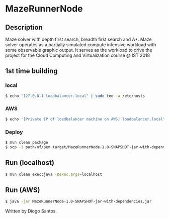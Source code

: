 # MazeRunnerNode

## Description

Maze solver with depth first search, breadth first search and A*.
Maze solver operates as a partially simulated compute intensive workload with some observable graphic output.
It serves as the workload to drive the project for the Cloud Computing and Virtualization course @ IST 2018

## 1st time building

### local

```sh
$ echo "127.0.0.1 loadbalancer.local" | sudo tee -a /etc/hosts
```

### AWS

```sh
$ echo "[Private IP of loadbalancer machine on AWS] loadbalancer.local" | sudo tee -a /etc/hosts
```

### Deploy
```sh
$ mvn clean package
$ scp -i path/of/pem target/MazeRunnerNode-1.0-SNAPSHOT-jar-with-dependencies.jar ec2-user@NodeIpOnAWS
```

## Run (localhost)
```sh
$ mvn clean exec:java -Dexec.args=localhost
```

## Run (AWS)
```sh
$ java -jar MazeRunnerNode-1.0-SNAPSHOT-jar-with-dependencies.jar
```

  Written by Diogo Santos.
